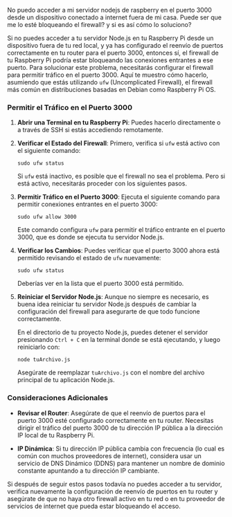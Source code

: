 No puedo acceder a mi servidor nodejs de raspberry en el puerto 3000 desde un dispositivo conectado a internet fuera de mi casa. Puede ser que me lo esté bloqueando el firewall? y si es así cómo lo soluciono?

Si no puedes acceder a tu servidor Node.js en tu Raspberry Pi desde un dispositivo fuera de tu red local, y ya has configurado el reenvío de puertos correctamente en tu router para el puerto 3000, entonces sí, el firewall de tu Raspberry Pi podría estar bloqueando las conexiones entrantes a ese puerto. Para solucionar este problema, necesitarás configurar el firewall para permitir tráfico en el puerto 3000. Aquí te muestro cómo hacerlo, asumiendo que estás utilizando `ufw` (Uncomplicated Firewall), el firewall más común en distribuciones basadas en Debian como Raspberry Pi OS.

### Permitir el Tráfico en el Puerto 3000

1. **Abrir una Terminal en tu Raspberry Pi**: Puedes hacerlo directamente o a través de SSH si estás accediendo remotamente.

2. **Verificar el Estado del Firewall**: Primero, verifica si `ufw` está activo con el siguiente comando:
   ```
   sudo ufw status
   ```
   Si `ufw` está inactivo, es posible que el firewall no sea el problema. Pero si está activo, necesitarás proceder con los siguientes pasos.

3. **Permitir Tráfico en el Puerto 3000**: Ejecuta el siguiente comando para permitir conexiones entrantes en el puerto 3000:
   ```
   sudo ufw allow 3000
   ```
   Este comando configura `ufw` para permitir el tráfico entrante en el puerto 3000, que es donde se ejecuta tu servidor Node.js.

4. **Verificar los Cambios**: Puedes verificar que el puerto 3000 ahora está permitido revisando el estado de `ufw` nuevamente:
   ```
   sudo ufw status
   ```
   Deberías ver en la lista que el puerto 3000 está permitido.

5. **Reiniciar el Servidor Node.js**: Aunque no siempre es necesario, es buena idea reiniciar tu servidor Node.js después de cambiar la configuración del firewall para asegurarte de que todo funcione correctamente.

   En el directorio de tu proyecto Node.js, puedes detener el servidor presionando `Ctrl + C` en la terminal donde se está ejecutando, y luego reiniciarlo con:
   ```
   node tuArchivo.js
   ```
   Asegúrate de reemplazar `tuArchivo.js` con el nombre del archivo principal de tu aplicación Node.js.

### Consideraciones Adicionales

- **Revisar el Router**: Asegúrate de que el reenvío de puertos para el puerto 3000 esté configurado correctamente en tu router. Necesitas dirigir el tráfico del puerto 3000 de tu dirección IP pública a la dirección IP local de tu Raspberry Pi.

- **IP Dinámica**: Si tu dirección IP pública cambia con frecuencia (lo cual es común con muchos proveedores de internet), considera usar un servicio de DNS Dinámico (DDNS) para mantener un nombre de dominio constante apuntando a tu dirección IP cambiante.

Si después de seguir estos pasos todavía no puedes acceder a tu servidor, verifica nuevamente la configuración de reenvío de puertos en tu router y asegúrate de que no haya otro firewall activo en tu red o en tu proveedor de servicios de internet que pueda estar bloqueando el acceso.